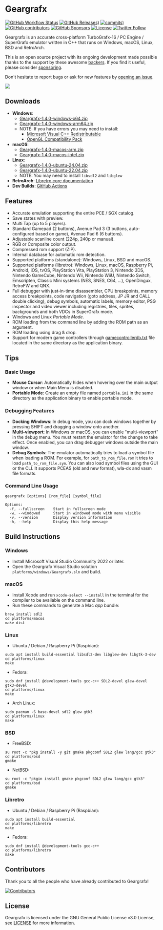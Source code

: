 # Geargrafx

[![GitHub Workflow Status](https://img.shields.io/github/actions/workflow/status/drhelius/Geargrafx/geargrafx.yml)](https://github.com/drhelius/Geargrafx/actions/workflows/geargrafx.yml)
[![GitHub Releases)](https://img.shields.io/github/v/tag/drhelius/Geargrafx?label=version)](https://github.com/drhelius/Geargrafx/releases)
[![commits)](https://img.shields.io/github/commit-activity/t/drhelius/Geargrafx)](https://github.com/drhelius/Geargrafx/commits/main)
[![GitHub contributors](https://img.shields.io/github/contributors/drhelius/Geargrafx)](https://github.com/drhelius/Geargrafx/graphs/contributors)
[![GitHub Sponsors](https://img.shields.io/github/sponsors/drhelius)](https://github.com/sponsors/drhelius)
[![License](https://img.shields.io/github/license/drhelius/Geargrafx)](https://github.com/drhelius/Geargrafx/blob/main/LICENSE)
[![Twitter Follow](https://img.shields.io/twitter/follow/drhelius)](https://x.com/drhelius)

Geargrafx is an accurate cross-platform TurboGrafx-16 / PC Engine / SuperGrafx emulator written in C++ that runs on Windows, macOS, Linux, BSD and RetroArch.

This is an open source project with its ongoing development made possible thanks to the support by these awesome [backers](backers.md). If you find it useful, please consider [sponsoring](https://github.com/sponsors/drhelius).

Don't hesitate to report bugs or ask for new features by [opening an issue](https://github.com/drhelius/Geargrafx/issues).

<img src="http://www.geardome.com/files/geargrafx/geargrafx_debug_02.png">

## Downloads

- **Windows**:
  - [Geargrafx-1.4.0-windows-x64.zip](https://github.com/drhelius/Geargrafx/releases/download/1.4.0/Geargrafx-1.4.0-windows-x64.zip)
  - [Geargrafx-1.4.0-windows-arm64.zip](https://github.com/drhelius/Geargrafx/releases/download/1.4.0/Geargrafx-1.4.0-windows-arm64.zip)
  - NOTE: If you have errors you may need to install:
    - [Microsoft Visual C++ Redistributable](https://go.microsoft.com/fwlink/?LinkId=746572)
    - [OpenGL Compatibility Pack](https://apps.microsoft.com/detail/9nqpsl29bfff)
- **macOS**:
  - [Geargrafx-1.4.0-macos-arm.zip](https://github.com/drhelius/Geargrafx/releases/download/1.4.0/Geargrafx-1.4.0-macos-arm.zip)
  - [Geargrafx-1.4.0-macos-intel.zip](https://github.com/drhelius/Geargrafx/releases/download/1.4.0/Geargrafx-1.4.0-macos-intel.zip)
- **Linux**:
  - [Geargrafx-1.4.0-ubuntu-24.04.zip](https://github.com/drhelius/Geargrafx/releases/download/1.4.0/Geargrafx-1.4.0-ubuntu-24.04.zip)
  - [Geargrafx-1.4.0-ubuntu-22.04.zip](https://github.com/drhelius/Geargrafx/releases/download/1.4.0/Geargrafx-1.4.0-ubuntu-22.04.zip)
  - NOTE: You may need to install `libsdl2` and `libglew`
- **RetroArch**: [Libretro core documentation](https://docs.libretro.com/library/geargrafx/)
- **Dev Builds**: [GitHub Actions](https://github.com/drhelius/Geargrafx/actions/workflows/geargrafx.yml)

## Features

- Accurate emulation supporting the entire PCE / SGX catalog.
- Save states with preview.
- Multi Tap (up to 5 players).
- Standard Gamepad (2 buttons), Avenue Pad 3 (3 buttons, auto-configured based on game), Avenue Pad 6 (6 buttons).
- Adjustable scanline count (224p, 240p or manual).
- RGB or Composite color output.
- Compressed rom support (ZIP).
- Internal database for automatic rom detection.
- Supported platforms (standalone): Windows, Linux, BSD and macOS.
- Supported platforms (libretro): Windows, Linux, macOS, Raspberry Pi, Android, iOS, tvOS, PlayStation Vita, PlayStation 3, Nintendo 3DS, Nintendo GameCube, Nintendo Wii, Nintendo WiiU, Nintendo Switch, Emscripten, Classic Mini systems (NES, SNES, C64, ...), OpenDingux, RetroFW and QNX.
- Full debugger with just-in-time disassembler, CPU breakpoints, memory access breakpoints, code navigation (goto address, JP JR and CALL double clicking), debug symbols, automatic labels, memory editor, PSG inspector and video viewer including registries, tiles, sprites, backgrounds and both VDCs in SuperGrafx mode.
- Windows and Linux *Portable Mode*.
- ROM loading from the command line by adding the ROM path as an argument.
- ROM loading using drag & drop.
- Support for modern game controllers through [gamecontrollerdb.txt](https://github.com/mdqinc/SDL_GameControllerDB) file located in the same directory as the application binary.

## Tips

### Basic Usage
- **Mouse Cursor**: Automatically hides when hovering over the main output window or when Main Menu is disabled.
- **Portable Mode**: Create an empty file named `portable.ini` in the same directory as the application binary to enable portable mode.

### Debugging Features
- **Docking Windows**: In debug mode, you can dock windows together by pressing SHIFT and dragging a window onto another.
- **Multi-viewport**: In Windows or macOS, you can enable "multi-viewport" in the debug menu. You must restart the emulator for the change to take effect. Once enabled, you can drag debugger windows outside the main window.
- **Debug Symbols**: The emulator automatically tries to load a symbol file when loading a ROM. For example, for ```path_to_rom_file.rom``` it tries to load ```path_to_rom_file.sym```. You can also load symbol files using the GUI or the CLI. It supports PCEAS (old and new format), wla-dx and vasm file formats.

### Command Line Usage
```
geargrafx [options] [rom_file] [symbol_file]

Options:
  -f, --fullscreen    Start in fullscreen mode
  -w, --windowed      Start in windowed mode with menu visible
  -v, --version       Display version information
  -h, --help          Display this help message
```

## Build Instructions

### Windows

- Install Microsoft Visual Studio Community 2022 or later.
- Open the Geargrafx Visual Studio solution `platforms/windows/Geargrafx.sln` and build.

### macOS

- Install Xcode and run `xcode-select --install` in the terminal for the compiler to be available on the command line.
- Run these commands to generate a Mac *app* bundle:

``` shell
brew install sdl2
cd platforms/macos
make dist
```

### Linux

- Ubuntu / Debian / Raspberry Pi (Raspbian):

``` shell
sudo apt install build-essential libsdl2-dev libglew-dev libgtk-3-dev
cd platforms/linux
make
```

- Fedora:

``` shell
sudo dnf install @development-tools gcc-c++ SDL2-devel glew-devel gtk3-devel
cd platforms/linux
make
```

- Arch Linux:

``` shell
sudo pacman -S base-devel sdl2 glew gtk3
cd platforms/linux
make
```

### BSD

- FreeBSD:

``` shell
su root -c "pkg install -y git gmake pkgconf SDL2 glew lang/gcc gtk3"
cd platforms/bsd
gmake
```

- NetBSD:

``` shell
su root -c "pkgin install gmake pkgconf SDL2 glew lang/gcc gtk3"
cd platforms/bsd
gmake
```

### Libretro

- Ubuntu / Debian / Raspberry Pi (Raspbian):

``` shell
sudo apt install build-essential
cd platforms/libretro
make
```

- Fedora:

``` shell
sudo dnf install @development-tools gcc-c++
cd platforms/libretro
make
```

## Contributors

Thank you to all the people who have already contributed to Geargrafx!

[![Contributors](https://contrib.rocks/image?repo=drhelius/geargrafx)](https://github.com/drhelius/geargrafx/graphs/contributors)

## License

Geargrafx is licensed under the GNU General Public License v3.0 License, see [LICENSE](LICENSE) for more information.
